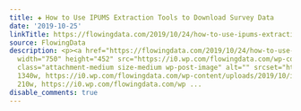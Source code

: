 ```yaml
---
title: ✚ How to Use IPUMS Extraction Tools to Download Survey Data
date: '2019-10-25'
linkTitle: https://flowingdata.com/2019/10/24/how-to-use-ipums-extraction-tools-to-download-survey-data/
source: FlowingData
description: <p><a href="https://flowingdata.com/2019/10/24/how-to-use-ipums-extraction-tools-to-download-survey-data/"><img
  width="750" height="452" src="https://i0.wp.com/flowingdata.com/wp-content/uploads/2019/10/ipums-tutorial-featured-1.png?fit=750%2C452&amp;ssl=1"
  class="attachment-medium size-medium wp-post-image" alt="" srcset="https://i0.wp.com/flowingdata.com/wp-content/uploads/2019/10/ipums-tutorial-featured-1.png?w=1340&amp;ssl=1
  1340w, https://i0.wp.com/flowingdata.com/wp-content/uploads/2019/10/ipums-tutorial-featured-1.png?resize=210%2C127&amp;ssl=1
  210w, https://i0.wp.com/flowingdata.com/wp ...
disable_comments: true
---
```

<p><a href="https://flowingdata.com/2019/10/24/how-to-use-ipums-extraction-tools-to-download-survey-data/"><img width="750" height="452" src="https://i0.wp.com/flowingdata.com/wp-content/uploads/2019/10/ipums-tutorial-featured-1.png?fit=750%2C452&amp;ssl=1" class="attachment-medium size-medium wp-post-image" alt="" srcset="https://i0.wp.com/flowingdata.com/wp-content/uploads/2019/10/ipums-tutorial-featured-1.png?w=1340&amp;ssl=1 1340w, https://i0.wp.com/flowingdata.com/wp-content/uploads/2019/10/ipums-tutorial-featured-1.png?resize=210%2C127&amp;ssl=1 210w, https://i0.wp.com/flowingdata.com/wp ...